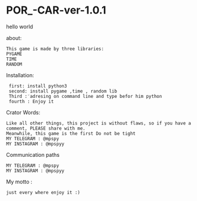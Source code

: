 # POR_-CAR-ver-1.0.1



hello world



about:






    This game is made by three libraries:
    PYGAME
    TIME
    RANDOM
 
Installation:
 
 
 
 
 
 
     first: install python3
     second: install pygame ,time , random lib
     Third : َadresing on command line and type befor him python
     fourth : Enjoy it
     
Crator Words:








    Like all other things, this project is without flaws, so if you have a comment, PLEASE share with me.
    Meanwhile, this game is the first Do not be tight
    MY TELEGRAM : @mpspy
    MY INSTAGRAM : @mpspyy
    
  
  
  
  
  
  
  
  
  
  
  
  
  
Communication paths  
  
    MY TELEGRAM : @mpspy
    MY INSTAGRAM : @mpspyy
    

My motto : 

    just every where enjoy it :)
